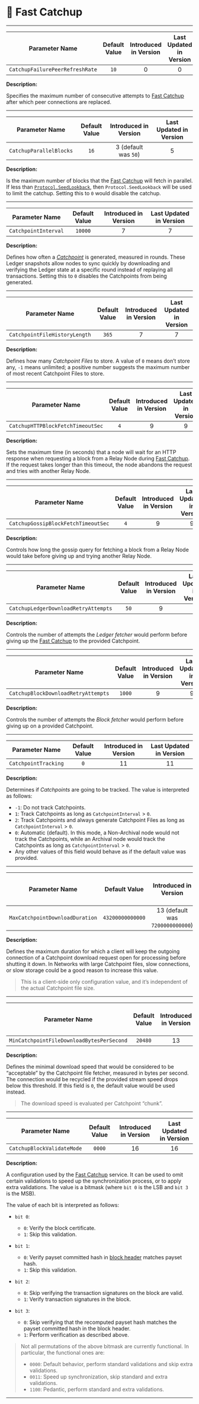 # 🎣 Fast Catchup

---

| Parameter Name                  | Default Value | Introduced in Version | Last Updated in Version |
|---------------------------------|:-------------:|:---------------------:|:-----------------------:|
| `CatchupFailurePeerRefreshRate` |     `10`      |           0           |            0            |

**Description:**

Specifies the maximum number of consecutive attempts to [Fast Catchup](./node-nn-sync.md#fast-catchup)
after which peer connections are replaced.

---

| Parameter Name          | Default Value | Introduced in Version | Last Updated in Version |
|-------------------------|:-------------:|:---------------------:|:-----------------------:|
| `CatchupParallelBlocks` |     `16`      | 3 (default was `50`)  |            5            |

**Description:**

Is the maximum number of blocks that the [Fast Catchup](./node-nn-sync.md#fast-catchup)
will fetch in parallel. If less than [`Protocol.SeedLookback`](../abft/abft-parameters.md),
then `Protocol.SeedLookback` will be used to limit the catchup. Setting this to `0`
would disable the catchup.

---

| Parameter Name       | Default Value | Introduced in Version | Last Updated in Version |
|----------------------|:-------------:|:---------------------:|:-----------------------:|
| `CatchpointInterval` |    `10000`    |           7           |            7            |

**Description:**

Defines how often a [_Catchpoint_](./node-nn-sync.md#fast-catchup) is generated,
measured in rounds. These Ledger snapshots allow nodes to sync quickly by downloading
and verifying the Ledger state at a specific round instead of replaying all transactions.
Setting this to `0` disables the Catchpoints from being generated.

---

| Parameter Name                | Default Value | Introduced in Version | Last Updated in Version |
|-------------------------------|:-------------:|:---------------------:|:-----------------------:|
| `CatchpointFileHistoryLength` |     `365`     |           7           |            7            |

**Description:**

Defines how many _Catchpoint Files_ to store. A value of `0` means don’t store any,
`-1` means unlimited; a positive number suggests the maximum number of most recent
Catchpoint Files to store.

---

| Parameter Name                    | Default Value | Introduced in Version | Last Updated in Version |
|-----------------------------------|:-------------:|:---------------------:|:-----------------------:|
| `CatchupHTTPBlockFetchTimeoutSec` |      `4`      |           9           |            9            |

**Description:**

Sets the maximum time (in seconds) that a node will wait for an HTTP response when
requesting a block from a Relay Node during [Fast Catchup](./node-nn-sync.md#fast-catchup).
If the request takes longer than this timeout, the node abandons the request and
tries with another Relay Node.

---

| Parameter Name                      | Default Value | Introduced in Version | Last Updated in Version |
|-------------------------------------|:-------------:|:---------------------:|:-----------------------:|
| `CatchupGossipBlockFetchTimeoutSec` |      `4`      |           9           |            9            |

**Description:**

Controls how long the gossip query for fetching a block from a Relay Node would take
before giving up and trying another Relay Node.

---

| Parameter Name                       | Default Value | Introduced in Version | Last Updated in Version |
|--------------------------------------|:-------------:|:---------------------:|:-----------------------:|
| `CatchupLedgerDownloadRetryAttempts` |     `50`      |           9           |            9            |

**Description:**

Controls the number of attempts the _Ledger fetcher_ would perform before giving up
the [Fast Catchup](./node-nn-sync.md#fast-catchup) to the provided Catchpoint.

---

| Parameter Name                      | Default Value | Introduced in Version | Last Updated in Version |
|-------------------------------------|:-------------:|:---------------------:|:-----------------------:|
| `CatchupBlockDownloadRetryAttempts` |    `1000`     |           9           |            9            |

**Description:**

Controls the number of attempts the _Block fetcher_ would perform before giving up
on a provided Catchpoint.

---

| Parameter Name       | Default Value | Introduced in Version | Last Updated in Version |
|----------------------|:-------------:|:---------------------:|:-----------------------:|
| `CatchpointTracking` |      `0`      |          11           |           11            |

**Description:**

Determines if _Catchpoints_ are going to be tracked. The value is interpreted as
follows:

- `-1`: Do not track Catchpoints.
- `1`: Track Catchpoints as long as `CatchpointInterval` > `0`.
- `2`: Track Catchpoints and always generate Catchpoint Files as long as `CatchpointInterval` > `0`.
- `0`: Automatic (default). In this mode, a Non-Archival node would not track the
  Catchpoints, while an Archival node would track the Catchpoints as long as `CatchpointInterval` > `0`.
- Any other values of this field would behave as if the default value was provided.

---

| Parameter Name                  |  Default Value   |      Introduced in Version       | Last Updated in Version |
|---------------------------------|:----------------:|:--------------------------------:|:-----------------------:|
| `MaxCatchpointDownloadDuration` | `43200000000000` | 13 (default was `7200000000000`) |           28            |

**Description:**

Defines the maximum duration for which a client will keep the outgoing connection
of a Catchpoint download request open for processing before shutting it down. In
Networks with large Catchpoint files, slow connections, or slow storage could be
a good reason to increase this value.

> This is a client-side only configuration value, and it’s independent of the actual
> Catchpoint file size.

---

| Parameter Name                            | Default Value | Introduced in Version | Last Updated in Version |
|-------------------------------------------|:-------------:|:---------------------:|:-----------------------:|
| `MinCatchpointFileDownloadBytesPerSecond` |    `20480`    |          13           |           13            |

**Description:**

Defines the minimal download speed that would be considered to be “acceptable” by
the Catchpoint file fetcher, measured in bytes per second. The connection would
be recycled if the provided stream speed drops below this threshold. If this field
is `0`, the default value would be used instead.

> The download speed is evaluated per Catchpoint “chunk”.

---

| Parameter Name             | Default Value | Introduced in Version | Last Updated in Version |
|----------------------------|:-------------:|:---------------------:|:-----------------------:|
| `CatchupBlockValidateMode` |    `0000`     |          16           |           16            |

**Description:**

A configuration used by the [Fast Catchup](./node-nn-sync.md#fast-catchup) service.
It can be used to omit certain validations to speed up the synchronization
process, or to apply extra validations. The value is a bitmask (where `bit 0` is
the LSB and `bit 3` is the MSB).

The value of each bit is interpreted as follows:

- `bit 0`:
  - `0`: Verify the block certificate.
  - `1`: Skip this validation.

- `bit 1`:
  - `0`: Verify payset committed hash in [block header](../ledger/ledger-block.md) matches payset hash.
  - `1`: Skip this validation.

- `bit 2`:
  - `0`: Skip verifying the transaction signatures on the block are valid.
  - `1`: Verify transaction signatures in the block.

- `bit 3`:
  - `0`: Skip verifying that the recomputed payset hash matches the payset committed hash in the block header.
  - `1`: Perform verification as described above.

> Not all permutations of the above bitmask are currently functional. In particular,
> the functional ones are:
>
> - `0000`: Default behavior, perform standard validations and skip extra validations.
> - `0011`: Speed up synchronization, skip standard and extra validations.
> - `1100`: Pedantic, perform standard and extra validations.

---

